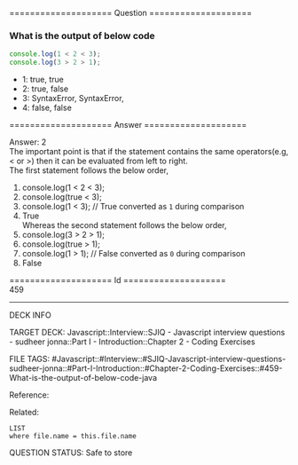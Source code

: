 ==================== Question ====================  

### What is the output of below code

```javascript
console.log(1 < 2 < 3);
console.log(3 > 2 > 1);
```

- 1: true, true
- 2: true, false
- 3: SyntaxError, SyntaxError,
- 4: false, false  

==================== Answer ====================  

Answer: 2  
The important point is that if the statement contains the same operators(e.g, <
or >) then it can be evaluated from left to right.  
The first statement follows the below order,

1. console.log(1 < 2 < 3);
2. console.log(true < 3);
3. console.log(1 < 3); // True converted as `1` during comparison
4. True  
   Whereas the second statement follows the below order,
5. console.log(3 > 2 > 1);
6. console.log(true > 1);
7. console.log(1 > 1); // False converted as `0` during comparison
8. False

==================== Id ====================  
459
<!--ID: 1707879800438-->

---

DECK INFO

TARGET DECK: Javascript::Interview::SJIQ - Javascript interview questions - sudheer jonna::Part I - Introduction::Chapter 2 - Coding Exercises

FILE TAGS: #Javascript::#Interview::#SJIQ-Javascript-interview-questions-sudheer-jonna::#Part-I-Introduction::#Chapter-2-Coding-Exercises::#459-What-is-the-output-of-below-code-java

Reference:

Related:

```dataview
LIST
where file.name = this.file.name
```
QUESTION STATUS: Safe to store
